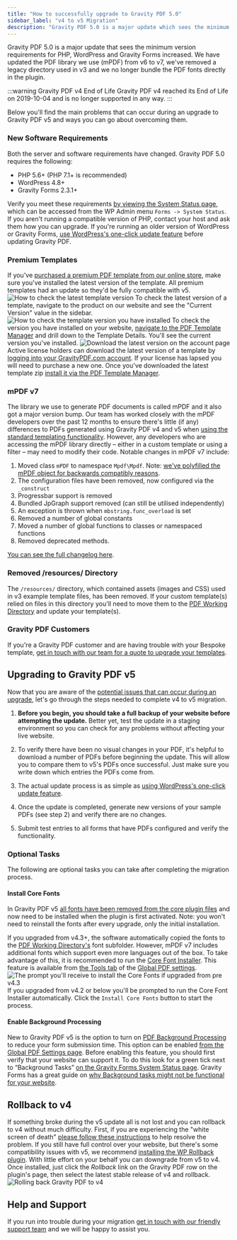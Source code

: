 ```yaml
---
title: "How to successfully upgrade to Gravity PDF 5.0"
sidebar_label: "v4 to v5 Migration"
description: "Gravity PDF 5.0 is a major update which sees the minimum version requirements for PHP, WordPress and Gravity Forms increased. The PDF library we use has been updated from v6 to v7, we've removed a legacy directory used in v3, and we no longer bundle the PDF fonts directly in the plugin."
---
```


Gravity PDF 5.0 is a major update that sees the minimum version requirements for PHP, WordPress and Gravity Forms increased. We have updated the PDF library we use (mPDF) from v6 to v7, we've removed a legacy directory used in v3 and we no longer bundle the PDF fonts directly in the plugin. 

:::warning Gravity PDF v4 End of Life 
Gravity PDF v4 reached its End of Life on 2019-10-04 and is no longer supported in any way.
::: 

Below you'll find the main problems that can occur during an upgrade to Gravity PDF v5 and ways you can go about overcoming them.

### New Software Requirements 

Both the server and software requirements have changed. Gravity PDF 5.0 requires the following:

-   PHP 5.6+ (PHP 7.1+ is recommended)
-   WordPress 4.8+
-   Gravity Forms 2.3.1+

Verify you meet these requirements [by viewing the System Status page](https://docs.gravityforms.com/checking-environment-details/), which can be accessed from the WP Admin menu `Forms -> System Status`. If you aren't running a compatible version of PHP, contact your host and ask them how you can upgrade. If you're running an older version of WordPress or Gravity Forms, [use WordPress's one-click update feature](https://codex.wordpress.org/Dashboard_Updates_Screen) before updating Gravity PDF.

### Premium Templates 

If you've [purchased a premium PDF template from our online store](https://gravitypdf.com/template-shop/), make sure you've installed the latest version of the template. All premium templates had an update so they'd be fully compatible with v5. ![How to check the latest template version](https://resources.gravitypdf.com/uploads/2018/08/template-shop-current-version.png) To check the latest version of a template, navigate to the product on our website and see the "Current Version" value in the sidebar. ![How to check the template version you have installed](https://resources.gravitypdf.com/uploads/2018/08/template-manager-template-version.png) To check the version you have installed on your website, [navigate to the PDF Template Manager](pdf-template-manager.md) and drill down to the Template Details. You'll see the current version you've installed. ![Download the latest version on the account page](https://resources.gravitypdf.com/uploads/2018/08/download-latest-template.png) Active license holders can download the latest version of a template by [logging into your GravityPDF.com account](https://gravitypdf.com/account/). If your license has lapsed you will need to purchase a new one. Once you've downloaded the latest template zip [install it via the PDF Template Manager](pdf-template-manager.md#install).

### mPDF v7 

The library we use to generate PDF documents is called mPDF and it also got a major version bump. Our team has worked closely with the mPDF developers over the past 12 months to ensure there's little (if any) differences to PDFs generated using Gravity PDF v4 and v5 when [using the standard templating functionality](start-customising.md). However, any developers who are accessing the mPDF library directly – either in a custom template or using a filter – may need to modify their code. Notable changes in mPDF v7 include:

1.  Moved class `mPDF` to namespace `Mpdf\Mpdf`. Note: [we've polyfilled the mPDF object for backwards compatibly reasons](https://github.com/GravityPDF/gravity-pdf/blob/development/src/deprecated.php#L736).
2.  The configuration files have been removed, now configured via the `_construct`
3.  Progressbar support is removed
4.  Bundled JpGraph support removed (can still be utilised independently)
5.  An exception is thrown when `mbstring.func_overload` is set
6.  Removed a number of global constants
7.  Moved a number of global functions to classes or namespaced functions
8.  Removed deprecated methods.

[You can see the full changelog here](https://github.com/mpdf/mpdf/blob/development/CHANGELOG.md).

### Removed /resources/ Directory 

The `/resources/` directory, which contained assets (images and CSS) used in v3 example template files, has been removed. If your custom template(s) relied on files in this directory you'll need to move them to the [PDF Working Directory](first-custom-pdf.md#working-directory) and update your template(s).

### Gravity PDF Customers 

If you're a Gravity PDF customer and are having trouble with your Bespoke template, [get in touch with our team for a quote to upgrade your templates](https://gravitypdf.com/integration-services/contact/).

## Upgrading to Gravity PDF v5 

Now that you are aware of the [potential issues that can occur during an upgrade](#compatibility-issues), let's go through the steps needed to complete v4 to v5 migration.

1.  **Before you begin, you should take a full backup of your website before attempting the update.** Better yet, test the update in a staging environment so you can check for any problems without affecting your live website.

2.  To verify there have been no visual changes in your PDF, it's helpful to download a number of PDFs before beginning the update. This will allow you to compare them to v5's PDFs once successful. Just make sure you write down which entries the PDFs come from.

3.  The actual update process is as simple as [using WordPress's one-click update feature](https://codex.wordpress.org/Dashboard_Updates_Screen).

4.  Once the update is completed, generate new versions of your sample PDFs (see step 2) and verify there are no changes.

5.  Submit test entries to all forms that have PDFs configured and verify the functionality.

### Optional Tasks 

The following are optional tasks you can take after completing the migration process.

#### Install Core Fonts 

In Gravity PDF v5 [all fonts have been removed from the core plugin files](core-pdf-fonts.md) and now need to be installed when the plugin is first activated. Note: you won't need to reinstall the fonts after every upgrade, only the initial installation. 

If you upgraded from v4.3+, the software automatically copied the fonts to the [PDF Working Directory's](first-custom-pdf.md#working-directory) font subfolder. However, mPDF v7 includes additional fonts which support even more languages out of the box. To take advantage of this, it is recommended to run the [Core Font Installer](global-settings.md#core-fonts). This feature is available from [the Tools tab](global-settings.md#tools) of the [Global PDF settings](global-settings.md). ![The prompt you'll receive to install the Core Fonts if upgraded from pre v4.3](https://resources.gravitypdf.com/uploads/2017/12/core-fontdownload-prompt.png) If you upgraded from v4.2 or below you'll be prompted to run the Core Font Installer automatically. Click the `Install Core Fonts` button to start the process.

#### Enable Background Processing 

New to Gravity PDF v5 is the option to turn on [PDF Background Processing](global-settings.md#background-processing) to reduce your form submission time. This option can be enabled [from the Global PDF Settings page](global-settings.md). Before enabling this feature, you should first verify that your website can support it. To do this look for a green tick next to “Background Tasks” [on the Gravity Forms System Status page](https://docs.gravityforms.com/checking-environment-details/). Gravity Forms has a great guide on [why Background tasks might not be functional for your website](https://docs.gravityforms.com/troubleshooting-background-issues/).

## Rollback to v4 

If something broke during the v5 update all is not lost and you can rollback to v4 without much difficulty. First, if you are experiencing the "white screen of death" [please follow these instructions](white-screen-of-death.md) to help resolve the problem. If you still have full control over your website, but there's some compatibility issues with v5, we recommend [installing the WP Rollback plugin](https://wordpress.org/plugins/wp-rollback/). With little effort on your behalf you can downgrade from v5 to v4. Once installed, just click the *Rollback* link on the Gravity PDF row on the plugin's page, then select the latest stable release of v4 and rollback. ![Rolling back Gravity PDF to v4](https://resources.gravitypdf.com/uploads/2018/08/rollback-v4.png)

## Help and Support 

If you run into trouble during your migration [get in touch with our friendly support team](https://gravitypdf.com/support/) and we will be happy to assist you.
